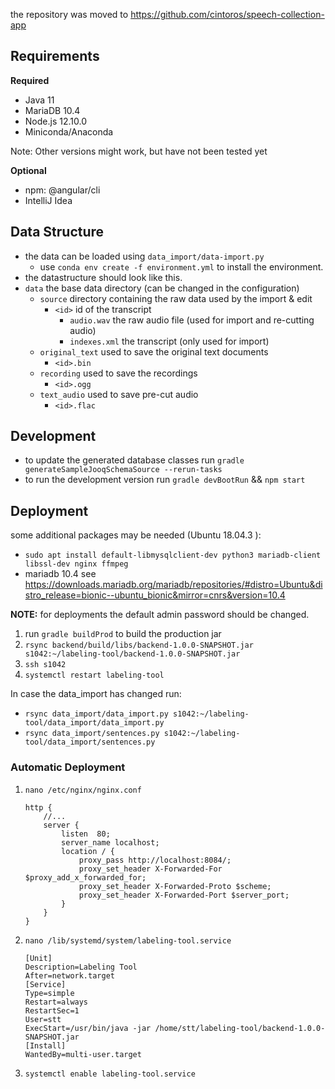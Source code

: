 the repository was moved to https://github.com/cintoros/speech-collection-app   

## Requirements
**Required**
* Java 11 
* MariaDB 10.4
* Node.js 12.10.0
* Miniconda/Anaconda

Note: Other versions might work, but have not been tested yet

**Optional**
* npm: @angular/cli
* IntelliJ Idea
## Data Structure
* the data can be loaded using `data_import/data-import.py`
   * use `conda env create -f environment.yml` to install the environment.
* the datastructure should look like this.
* `data` the base data directory (can be changed in the configuration)
   * `source` directory containing the raw data used by the import & edit
      * `<id>` id of the transcript
         * `audio.wav` the raw audio file (used for import and re-cutting audio)
         * `indexes.xml` the transcript (only used for import)
   * `original_text` used to save the original text documents
      * `<id>.bin`
   * `recording` used to save the recordings
      * `<id>.ogg`
   * `text_audio` used to save pre-cut audio
      * `<id>.flac`
## Development
* to update the generated database classes run `gradle generateSampleJooqSchemaSource --rerun-tasks`   
* to run the development version run `gradle devBootRun` && `npm start` 

## Deployment
some additional packages may be needed (Ubuntu 18.04.3 ):
* `sudo apt install default-libmysqlclient-dev python3 mariadb-client libssl-dev nginx ffmpeg`
* mariadb 10.4 see https://downloads.mariadb.org/mariadb/repositories/#distro=Ubuntu&distro_release=bionic--ubuntu_bionic&mirror=cnrs&version=10.4

**NOTE:** for deployments the default admin password should be changed.

1. run `gradle buildProd` to build the production jar
1. `rsync backend/build/libs/backend-1.0.0-SNAPSHOT.jar s1042:~/labeling-tool/backend-1.0.0-SNAPSHOT.jar`
1. `ssh s1042`
1. `systemctl restart labeling-tool`

In case the data_import has changed run:
* `rsync data_import/data_import.py s1042:~/labeling-tool/data_import/data_import.py` 
* `rsync data_import/sentences.py s1042:~/labeling-tool/data_import/sentences.py`

### Automatic Deployment
1. `nano /etc/nginx/nginx.conf` 
    ```nginx
    http {
        //...
        server {
            listen	80;
            server_name localhost;
            location / {
                proxy_pass http://localhost:8084/;
                proxy_set_header X-Forwarded-For $proxy_add_x_forwarded_for;
                proxy_set_header X-Forwarded-Proto $scheme;
                proxy_set_header X-Forwarded-Port $server_port;
            }
        }
    }
    
    ```
1. `nano /lib/systemd/system/labeling-tool.service`
    ```
    [Unit]
    Description=Labeling Tool
    After=network.target
    [Service]
    Type=simple
    Restart=always
    RestartSec=1
    User=stt
    ExecStart=/usr/bin/java -jar /home/stt/labeling-tool/backend-1.0.0-SNAPSHOT.jar
    [Install]
    WantedBy=multi-user.target
    ```
1. `systemctl enable labeling-tool.service`
